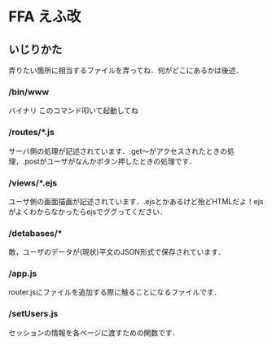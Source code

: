 # FFA えふ改

## いじりかた
弄りたい箇所に相当するファイルを弄ってね．何がどこにあるかは後述．

### /bin/www
バイナリ このコマンド叩いて起動してね

### /routes/*.js
サーバ側の処理が記述されています．.get～がアクセスされたときの処理，.postがユーザがなんかボタン押したときの処理です．

### /views/*.ejs
ユーザ側の画面描画が記述されています．.ejsとかあるけど殆どHTMLだよ！ejsがよくわからなかったらejsでググってください．

### /detabases/*
敵，ユーザのデータが(現状)平文のJSON形式で保存されています．

### /app.js
router.jsにファイルを追加する際に触ることになるファイルです．

### /setUsers.js
セッションの情報を各ページに渡すための関数です．